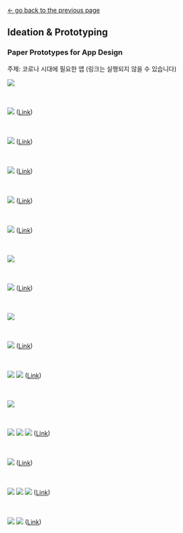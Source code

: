 [← go back to the previous page](../README.md)

## Ideation & Prototyping

### Paper Prototypes for App Design
주제: 코로나 시대에 필요한 앱
(링크는 실행되지 않을 수 있습니다)

![](/MidExhibitionImg/1.jpg)
<br><br><br>

![](/MidExhibitionImg/3.jpg)
([Link](https://marvelapp.com/e383hih))
<br><br><br>

![](/MidExhibitionImg/4.jpg)
([Link](https://marvelapp.com/e32ig1a))
<br><br><br>

![](/MidExhibitionImg/5.jpg)
([Link](https://marvelapp.com/5648hij))
<br><br><br>

![](/MidExhibitionImg/6.jpg)
([Link](https://marvelapp.com/562i237))
<br><br><br>

![](/MidExhibitionImg/9.jpg)
([Link](https://marvelapp.com/ac32d4b))
<br><br><br>

![](/MidExhibitionImg/13.jpg)
<br><br><br>

![](/MidExhibitionImg/14.jpg)
([Link](https://marvelapp.com/22a48ee6))
<br><br><br>

![](/MidExhibitionImg/20.jpg)
<br><br><br>

![](/MidExhibitionImg/21.jpg)
([Link](https://marvelapp.com/11544a6e))
<br><br><br>

![](/MidExhibitionImg/23-1.jpg) ![](/MidExhibitionImg/23-2.jpg)
([Link](https://marvelapp.com/561ec85))
<br><br><br>

![](/MidExhibitionImg/26.jpg)
<br><br><br>

![](/MidExhibitionImg/30-1.jpg) ![](/MidExhibitionImg/30-2.jpg) ![](/MidExhibitionImg/30-3.jpg)
([Link](https://marvelapp.com/22996gag))
<br><br><br>

![](/MidExhibitionImg/31.jpg)
([Link](https://marvelapp.com/22a8a786))
<br><br><br>

![](/MidExhibitionImg/33-1.jpg) ![](/MidExhibitionImg/33-2.jpg) ![](/MidExhibitionImg/33-3.jpg)
([Link](https://marvelapp.com/4e8f6i1))
<br><br><br>

![](/MidExhibitionImg/34-1.jpg) ![](/MidExhibitionImg/34-2.jpg)
([Link](https://marvelapp.com/22a66ef6))
<br><br><br>